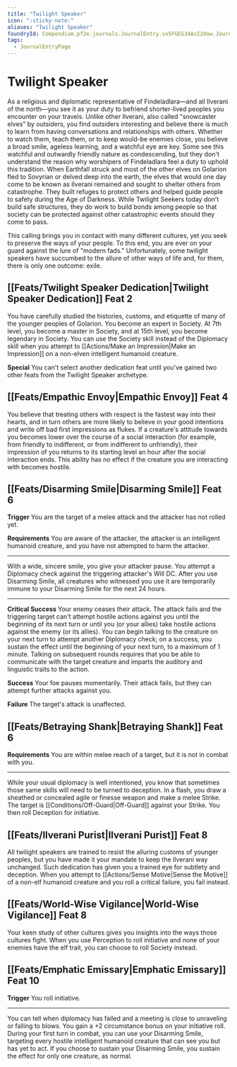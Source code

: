 ```yaml
---
title: "Twilight Speaker"
icon: ":sticky-note:"
aliases: "Twilight Speaker"
foundryId: Compendium.pf2e.journals.JournalEntry.vx5FGEG34AxI2dow.JournalEntryPage.YQXGtBHVoiSYUjtl
tags:
  - JournalEntryPage
---
```


# Twilight Speaker
As a religious and diplomatic representative of Findeladlara—and all Ilverani of the north—you see it as your duty to befriend shorter-lived peoples you encounter on your travels. Unlike other Ilverani, also called "snowcaster elves" by outsiders, you find outsiders interesting and believe there is much to learn from having conversations and relationships with others. Whether to watch them, teach them, or to keep would-be enemies close, you believe a broad smile, ageless learning, and a watchful eye are key. Some see this watchful and outwardly friendly nature as condescending, but they don't understand the reason why worshipers of Findeladlara feel a duty to uphold this tradition. When Earthfall struck and most of the other elves on Golarion fled to Sovyrian or delved deep into the earth, the elves that would one day come to be known as Ilverani remained and sought to shelter others from catastrophe. They built refuges to protect others and helped guide people to safety during the Age of Darkness. While Twilight Seekers today don't build safe structures, they do work to build bonds among people so that society can be protected against other catastrophic events should they come to pass.

This calling brings you in contact with many different cultures, yet you seek to preserve the ways of your people. To this end, you are ever on your guard against the lure of "modern fads." Unfortunately, some twilight speakers have succumbed to the allure of other ways of life and, for them, there is only one outcome: exile.

## [[Feats/Twilight Speaker Dedication|Twilight Speaker Dedication]] Feat 2

You have carefully studied the histories, customs, and etiquette of many of the younger peoples of Golarion. You become an expert in Society. At 7th level, you become a master in Society, and at 15th level, you become legendary in Society. You can use the Society skill instead of the Diplomacy skill when you attempt to [[Actions/Make an Impression|Make an Impression]] on a non-elven intelligent humanoid creature.

**Special** You can't select another dedication feat until you've gained two other feats from the Twilight Speaker archetype.

## [[Feats/Empathic Envoy|Empathic Envoy]] Feat 4

You believe that treating others with respect is the fastest way into their hearts, and in turn others are more likely to believe in your good intentions and write off bad first impressions as flukes. If a creature's attitude towards you becomes lower over the course of a social interaction (for example, from friendly to indifferent, or from indifferent to unfriendly), their impression of you returns to its starting level an hour after the social interaction ends. This ability has no effect if the creature you are interacting with becomes hostile.

## [[Feats/Disarming Smile|Disarming Smile]] Feat 6

**Trigger** You are the target of a melee attack and the attacker has not rolled yet.

**Requirements** You are aware of the attacker, the attacker is an intelligent humanoid creature, and you have not attempted to harm the attacker.

* * *

With a wide, sincere smile, you give your attacker pause. You attempt a Diplomacy check against the triggering attacker's Will DC. After you use Disarming Smile, all creatures who witnessed you use it are temporarily immune to your Disarming Smile for the next 24 hours.

* * *

**Critical Success** Your enemy ceases their attack. The attack fails and the triggering target can't attempt hostile actions against you until the beginning of its next turn or until you (or your allies) take hostile actions against the enemy (or its allies). You can begin talking to the creature on your next turn to attempt another Diplomacy check; on a success, you sustain the effect until the beginning of your next turn, to a maximum of 1 minute. Talking on subsequent rounds requires that you be able to communicate with the target creature and imparts the auditory and linguistic traits to the action.

**Success** Your foe pauses momentarily. Their attack fails, but they can attempt further attacks against you.

**Failure** The target's attack is unaffected.

## [[Feats/Betraying Shank|Betraying Shank]] Feat 6

**Requirements** You are within melee reach of a target, but it is not in combat with you.

* * *

While your usual diplomacy is well intentioned, you know that sometimes those same skills will need to be turned to deception. In a flash, you draw a sheathed or concealed agile or finesse weapon and make a melee Strike. The target is [[Conditions/Off-Guard|Off-Guard]] against your Strike. You then roll Deception for initiative.

## [[Feats/Ilverani Purist|Ilverani Purist]] Feat 8

All twilight speakers are trained to resist the alluring customs of younger peoples, but you have made it your mandate to keep the Ilverani way unchanged. Such dedication has given you a trained eye for subtlety and deception. When you attempt to [[Actions/Sense Motive|Sense the Motive]] of a non-elf humanoid creature and you roll a critical failure, you fail instead.

## [[Feats/World-Wise Vigilance|World-Wise Vigilance]] Feat 8

Your keen study of other cultures gives you insights into the ways those cultures fight. When you use Perception to roll initiative and none of your enemies have the elf trait, you can choose to roll Society instead.

## [[Feats/Emphatic Emissary|Emphatic Emissary]] Feat 10

**Trigger** You roll initiative.

* * *

You can tell when diplomacy has failed and a meeting is close to unraveling or falling to blows. You gain a +2 circumstance bonus on your initiative roll. During your first turn in combat, you can use your Disarming Smile, targeting every hostile intelligent humanoid creature that can see you but has yet to act. If you choose to sustain your Disarming Smile, you sustain the effect for only one creature, as normal.